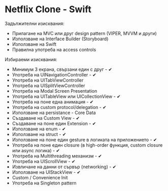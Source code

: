 # Netflix Clone - Swift

Задължителни изисквания:
* Прилагане на MVC или друг design pattern (VIPER, MVVM и други)
* Използване на Interface Builder (Storyboard)
* Използване на Swift
* Правилна употреба на access controls

Избираеми изисквания:
* Минимум 3 екрана, свързани един с друг - ✔
* Употреба на UINavigationController - ✔
* Употреба на UITabViewController
* Употреба на UISplitViewController
* Употреба на Modal Screen Presentation
* Употреба на UITableView или UICollectionView - ✔
* Употреба на поне една анимация - ✔
* Употреба на custom protocol/delegation - ✔
* Използване на persistance - Core Data
* Създаване на Custom View - ✔
* Създаване на поне един Extension - ✔
* Използване на enum - ✔
* Използване на struct - ✔
* Използване на поне един gesture в логиката на приложението -  ✔
* Употреба на поне един closure (в high-order функция, custom closure или async логика) - ✔
* Употреба на Multithreading механизм - ✔
* Употреба на UIScrollView - ✔
* Извличане на данни от сървър (networking) - ✔
* Използване на UIStackView - ✔
* Custom / Convenience Init
* Употреба на Singleton pattern 
